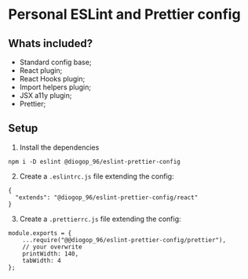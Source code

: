 # Personal ESLint and Prettier config

## Whats included?

- Standard config base;
- React plugin;
- React Hooks plugin;
- Import helpers plugin;
- JSX a11y plugin;
- Prettier;

## Setup

1. Install the dependencies

```
npm i -D eslint @diogop_96/eslint-prettier-config
```

2. Create a `.eslintrc.js` file extending the config:

```
{
  "extends": "@diogop_96/eslint-prettier-config/react"
}
```

3. Create a `.prettierrc.js` file extending the config:

```
module.exports = {
    ...require("@@diogop_96/eslint-prettier-config/prettier"),
    // your overwrite
    printWidth: 140,
    tabWidth: 4
};
```

